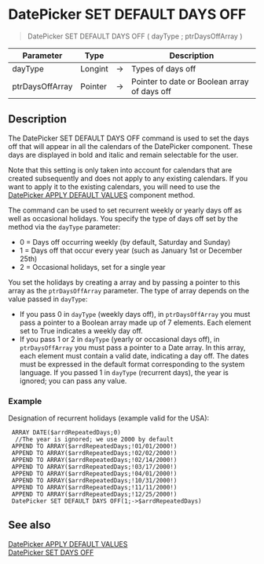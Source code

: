 # DatePicker SET DEFAULT DAYS OFF

> DatePicker SET DEFAULT DAYS OFF ( dayType ; ptrDaysOffArray )

| Parameter | Type |     | Description |
| --- | --- | --- | --- |
| dayType | Longint | → | Types of days off |
| ptrDaysOffArray | Pointer | → | Pointer to date or Boolean array of days off |

## Description

The DatePicker SET DEFAULT DAYS OFF command is used to set the days off that will appear in all the calendars of the DatePicker component. These days are displayed in bold and italic and remain selectable for the user.

Note that this setting is only taken into account for calendars that are created subsequently and does not apply to any existing calendars. If you want to apply it to the existing calendars, you will need to use the [DatePicker APPLY DEFAULT VALUES](DatePicker%20APPLY%20DEFAULT%20VALUES.ja.md) component method.

The command can be used to set recurrent weekly or yearly days off as well as occasional holidays. You specify the type of days off set by the method via the `dayType` parameter:

* 0 = Days off occurring weekly (by default, Saturday and Sunday)
* 1 = Days off that occur every year (such as January 1st or December 25th)
* 2 = Occasional holidays, set for a single year

You set the holidays by creating a array and by passing a pointer to this array as the `ptrDaysOffArray` parameter. The type of array depends on the value passed in `dayType`:

* If you pass 0 in `dayType` (weekly days off), in `ptrDaysOffArray` you must pass a pointer to a Boolean array made up of 7 elements. Each element set to True indicates a weekly day off.
* If you pass 1 or 2 in `dayType` (yearly or occasional days off), in `ptrDaysOffArray` you must pass a pointer to a Date array. In this array, each element must contain a valid date, indicating a day off. The dates must be expressed in the default format corresponding to the system language. If you passed 1 in `dayType` (recurrent days), the year is ignored; you can pass any value.

### Example  

Designation of recurrent holidays (example valid for the USA):

```4d
 ARRAY DATE($arrdRepeatedDays;0)  
  //The year is ignored; we use 2000 by default  
 APPEND TO ARRAY($arrdRepeatedDays;!01/01/2000!)  
 APPEND TO ARRAY($arrdRepeatedDays;!02/02/2000!)  
 APPEND TO ARRAY($arrdRepeatedDays;!02/14/2000!)  
 APPEND TO ARRAY($arrdRepeatedDays;!03/17/2000!)  
 APPEND TO ARRAY($arrdRepeatedDays;!04/01/2000!)  
 APPEND TO ARRAY($arrdRepeatedDays;!10/31/2000!)  
 APPEND TO ARRAY($arrdRepeatedDays;!11/11/2000!)  
 APPEND TO ARRAY($arrdRepeatedDays;!12/25/2000!)  
 DatePicker SET DEFAULT DAYS OFF(1;->$arrdRepeatedDays)
```

## See also

[DatePicker APPLY DEFAULT VALUES](DatePicker%20APPLY%20DEFAULT%20VALUES.ja.md)  
[DatePicker SET DAYS OFF](DatePicker%20SET%20DAYS%20OFF.ja.md)
